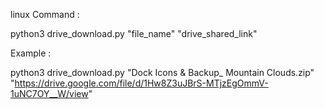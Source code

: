 linux Command :

python3 drive_download.py "file_name" "drive_shared_link"


Example : 

python3 drive_download.py "Dock Icons & Backup_ Mountain Clouds.zip" "https://drive.google.com/file/d/1Hw8Z3uJBrS-MTjzEgOmmV-1uNC7OY__W/view"